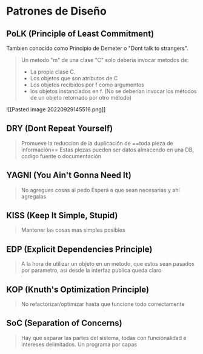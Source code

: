 # Patrones de Diseño

## PoLK (Principle of Least Commitment)
Tambien conocido como Principio de Demeter o "Dont talk to strangers".
> Un metodo "m" de una clase "C" solo deberia invocar metodos de: 
> - La propia clase C.
> - Los objetos que son atributos de C
> - Los objetos recibidos por f como argumentos
> - los objetos instanciados en f.
> (No se deberían invocar los métodos de un objeto retornado por otro método)

![[Pasted image 20220929145516.png]]


## DRY (Dont Repeat Yourself)
> Promueve la reduccion de la duplicación de ==toda pieza de información==
> Estas piezas pueden ser datos almacendo en una DB, codigo fuente o documentación

## YAGNI (You Ain't Gonna Need It)
> No agregues cosas al pedo
> Esperá a que sean necesarias y ahí agregalas

## KISS (Keep It Simple, Stupid)
> Mantener las cosas mas simples posibles

## EDP (Explicit Dependencies Principle)
> A la hora de utilizar un objeto en un metodo, que estos sean pasados por parametro, asi desde la interfaz publica queda claro

## KOP (Knuth's Optimization Principle)
> No refactorizar/optimizar hasta que funcione todo correctamente

## SoC (Separation of Concerns)
> Hay que separar las partes del sistema, todas con funcionalidad e intereses delimitados.
> Un programa por capas
